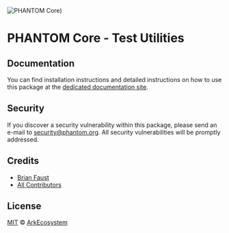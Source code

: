 ![PHANTOM Core](https://i.imgur.com/dPHOKrL.jpg))

# PHANTOM Core - Test Utilities

## Documentation

You can find installation instructions and detailed instructions on how to use this package at the [dedicated documentation site](https://docs.phantom.org/guidebook/core/plugins/core-test-utils.html).

## Security

If you discover a security vulnerability within this package, please send an e-mail to security@phantom.org. All security vulnerabilities will be promptly addressed.

## Credits

- [Brian Faust](https://github.com/faustbrian)
- [All Contributors](../../../../contributors)

## License

[MIT](LICENSE) © [ArkEcosystem](https://ark.io)
